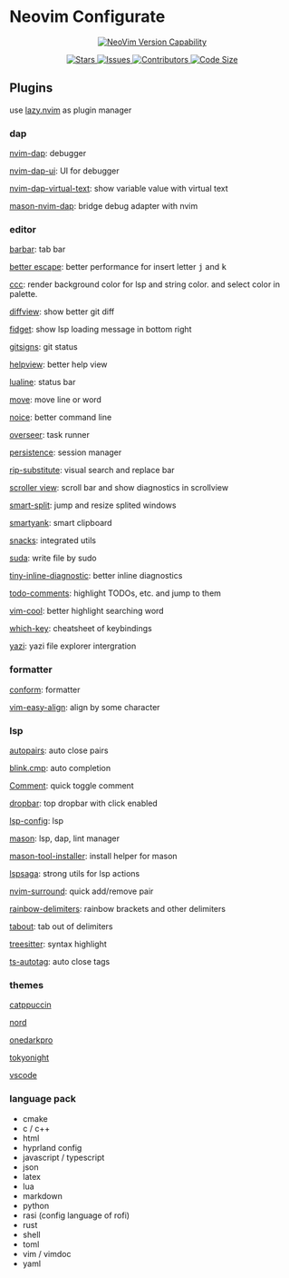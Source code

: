 # Neovim Configurate

<p align="center"><a href="https://github.com/neovim/neovim/releases/tag/stable"><img alt="NeoVim Version Capability" src="https://img.shields.io/badge/Supports%20Nvim-v0.10.2-A6D895?style=for-the-badge&colorA=363A4F&logo=neovim&logoColor=D9E0EE"></a></p>

<p align="center">
    <a href="https://github.com/TropinoneH/nvim-configuration/stargazers">
        <img
            alt="Stars"
            src="https://img.shields.io/github/stars/TropinoneH/nvim-configuration?colorA=363A4F&colorB=B7BDF8&logo=adafruit&logoColor=D9E0EE&style=for-the-badge">
    </a>
    <a href="https://github.com/TropinoneH/nvim-configuration/issues">
        <img
            alt="Issues"
            src="https://img.shields.io/github/issues-raw/TropinoneH/nvim-configuration?colorA=363A4f&colorB=F5A97F&logo=github&logoColor=D9E0EE&style=for-the-badge">
    </a>
    <a href="https://github.com/TropinoneH/nvim-configuration/contributors">
        <img
            alt="Contributors"
            src="https://img.shields.io/github/contributors/TropinoneH/nvim-configuration?colorA=363A4F&colorB=B5E8E0&logo=git&logoColor=D9E0EE&style=for-the-badge">
    </a>
    <a href="https://github.com/TropinoneH/nvim-configuration">
        <img
            alt="Code Size"
            src="https://img.shields.io/github/languages/code-size/TropinoneH/nvim-configuration?colorA=363A4F&colorB=DDB6F2&logo=gitlfs&logoColor=D9E0EE&style=for-the-badge">
    </a>
</p>

## Plugins

use [lazy.nvim](https://github.com/folke/lazy.nvim) as plugin manager

### dap

[nvim-dap](https://github.com/mfussenegger/nvim-dap): debugger

[nvim-dap-ui](https://github.com/rcarriga/nvim-dap-ui): UI for debugger

[nvim-dap-virtual-text](https://github.com/theHamsta/nvim-dap-virtual-text): show variable value with virtual text

[mason-nvim-dap](https://github.com/jay-babu/mason-nvim-dap.nvim): bridge debug adapter with nvim

### editor

[barbar](https://github.com/romgrk/barbar.nvim): tab bar

[better escape](https://github.com/max397574/better-escape.nvim): better performance for insert letter <kbd>j</kbd> and <kbd>k</kbd>

[ccc](https://github.com/uga-rosa/ccc.nvim): render background color for lsp and string color. and select color in palette.

[diffview](https://github.com/sindrets/diffview.nvim): show better git diff

[fidget](https://github.com/j-hui/fidget.nvim): show lsp loading message in bottom right

[gitsigns](https://github.com/lewis6991/gitsigns.nvim): git status

[helpview](https://github.com/OXY2DEV/helpview.nvim): better help view

[lualine](https://github.com/nvim-lualine/lualine.nvim): status bar

[move](https://github.com/fedepujol/move.nvim): move line or word

[noice](https://github.com/folke/noice.nvim): better command line

[overseer](https://github.com/stevearc/overseer.nvim): task runner

[persistence](https://github.com/TropinoneH/persistence.nvim): session manager

[rip-substitute](https://github.com/chrisgrieser/nvim-rip-substitute): visual search and replace bar

[scroller view](https://github.com/dstein64/nvim-scrollview): scroll bar and show diagnostics in scrollview

[smart-split](https://github.com/mrjones2014/smart-splits.nvim): jump and resize splited windows

[smartyank](https://github.com/ibhagwan/smartyank.nvim): smart clipboard

[snacks](folke/snacks.nvim): integrated utils

[suda](https://github.com/lambdalisue/suda.vim): write file by sudo

[tiny-inline-diagnostic](https://github.com/rachartier/tiny-inline-diagnostic.nvim): better inline diagnostics

[todo-comments](https://github.com/folke/todo-comments.nvim): highlight TODOs, etc. and jump to them

[vim-cool](https://github.com/romainl/vim-cool): better highlight searching word

[which-key](https://github.com/folke/which-key.nvim): cheatsheet of keybindings

[yazi](https://github.com/mikavilpas/yazi.nvim): yazi file explorer intergration

### formatter

[conform](https://github.com/stevearc/conform.nvim): formatter

[vim-easy-align](https://github.com/junegunn/vim-easy-align): align by some character

### lsp

[autopairs](https://github.com/windwp/nvim-autopairs): auto close pairs

[blink.cmp](https://github.com/saghen/blink.cmp): auto completion

[Comment](https://github.com/numToStr/Comment.nvim): quick toggle comment

[dropbar](https://github.com/Bekaboo/dropbar.nvim): top dropbar with click enabled

[lsp-config](https://github.com/neovim/nvim-lspconfig): lsp

[mason](https://github.com/williamboman/mason.nvim): lsp, dap, lint manager

[mason-tool-installer](https://github.com/WhoIsSethDaniel/mason-tool-installer.nvim): install helper for mason

[lspsaga](https://github.com/nvimdev/lspsaga.nvim): strong utils for lsp actions

[nvim-surround](https://github.com/kylechui/nvim-surround): quick add/remove pair

[rainbow-delimiters](https://github.com/hiphish/rainbow-delimiters.nvim): rainbow brackets and other delimiters

[tabout](https://github.com/abecodes/tabout.nvim): tab out of delimiters

[treesitter](nvim-treesitter/nvim-treesitter): syntax highlight

[ts-autotag](https://github.com/windwp/nvim-ts-autotag): auto close tags

### themes

[catppuccin](https://github.com/catppuccin/nvim)

[nord](https://github.com/gbprod/nord.nvim)

[onedarkpro](https://github.com/olimorris/onedarkpro.nvim)

[tokyonight](https://github.com/folke/tokyonight.nvim)

[vscode](https://github.com/Mofiqul/vscode.nvim)

### language pack

- cmake
- c / c++
- html
- hyprland config
- javascript / typescript
- json
- latex
- lua
- markdown
- python
- rasi (config language of rofi)
- rust
- shell
- toml
- vim / vimdoc
- yaml
